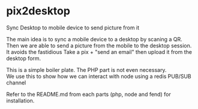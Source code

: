 # pix2desktop
Sync Desktop to mobile device to send picture from it

<p>
The main idea is to sync a mobile device to a desktop by scaning a QR.
<br>Then we are able to send a picture from the mobile to the desktop session.
<br>It avoids the fastidious Take a pix + "send an email" then upload it from the desktop form. 
<p>

<p>
This is a simple boiler plate. The PHP part is not even necessary.
<br>We use this to show how we can interact with node using a redis PUB/SUB channel
</p>

Refer to the README.md from each parts (php, node and fend) for installation.

